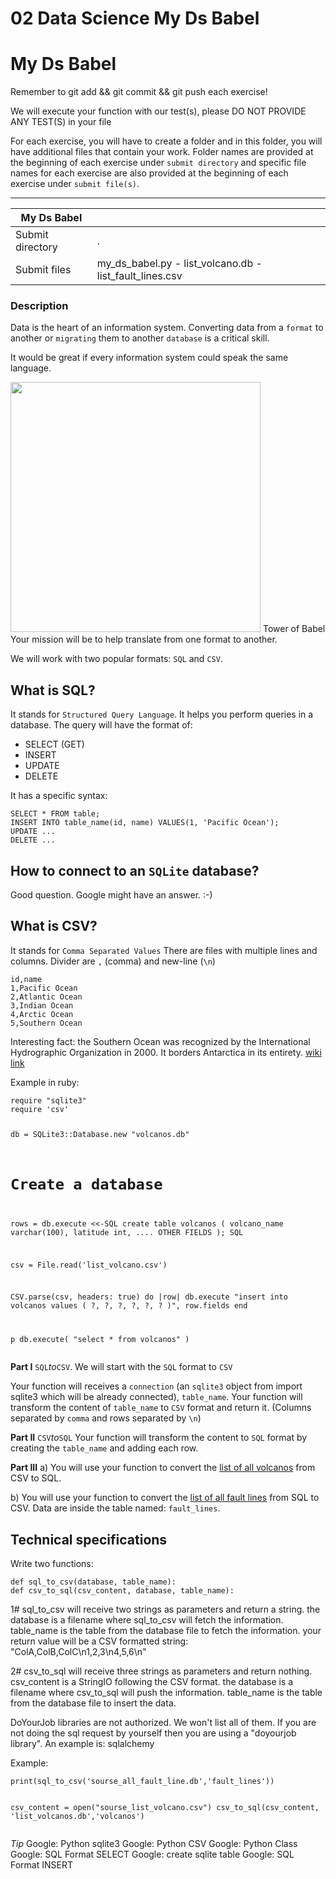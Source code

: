 # 02 Data Science My Ds Babel

<div class="row">
<div class="col tab-content">
<div class="tab-pane active show" id="subject" role="tabpanel">
<div class="row">
<div class="col-md-12 col-xl-12">
<div class="markdown-body">
<p class="text-muted m-b-15">
</p><h1>My Ds Babel</h1>
<p>Remember to git add &amp;&amp; git commit &amp;&amp; git push each exercise!</p>
<p>We will execute your function with our test(s), please DO NOT PROVIDE ANY TEST(S) in your file</p>
<p>For each exercise, you will have to create a folder and in this folder, you will have additional files that contain your work. Folder names are provided at the beginning of each exercise under <code>submit directory</code> and specific file names for each exercise are also provided at the beginning of each exercise under <code>submit file(s)</code>.</p>
<hr>
<table>
<thead>
<tr>
<th>My Ds Babel</th>
<th></th>
</tr>
</thead>
<tbody>
<tr>
<td>Submit directory</td>
<td>.</td>
</tr>
<tr>
<td>Submit files</td>
<td>my_ds_babel.py - list_volcano.db - list_fault_lines.csv</td>
</tr>
</tbody>
</table>
<h3>Description</h3>
<p>Data is the heart of an information system. Converting data from a <code>format</code> to another or <code>migrating</code> them to another <code>database</code> is a critical skill.</p>
<p>It would be great if every information system could speak the same language.</p>
<img src="https://storage.googleapis.com/qwasar-public/track-ds/babel_picture.png" width="400">
Tower of Babel Your mission will be to help translate from one format to another.
<p>We will work with two popular formats: <code>SQL</code> and <code>CSV</code>.</p>
<h2>What is SQL?</h2>
<p>It stands for <code>Structured Query Language</code>.
It helps you perform queries in a database. The query will have the format of:</p>
<ul>
<li>SELECT (GET)</li>
<li>INSERT</li>
<li>UPDATE</li>
<li>DELETE</li>
</ul>
<p>It has a specific syntax:</p>
<pre class=" language-plain"><code class=" language-plain">SELECT * FROM table;
INSERT INTO table_name(id, name) VALUES(1, 'Pacific Ocean');
UPDATE ...
DELETE ...
</code></pre>
<h2>How to connect to an <code>SQLite</code> database?</h2>
<p>Good question. Google might have an answer. :-)</p>
<h2>What is CSV?</h2>
<p>It stands for <code>Comma Separated Values</code>
There are files with multiple lines and columns. Divider are <code>,</code> (comma) and new-line (<code>\n</code>)</p>
<pre class=" language-plain"><code class=" language-plain">id,name
1,Pacific Ocean
2,Atlantic Ocean
3,Indian Ocean
4,Arctic Ocean
5,Southern Ocean
</code></pre>
<p>Interesting fact: the Southern Ocean was recognized by the International Hydrographic Organization in 2000. It borders Antarctica in its entirety. <a href="https://en.wikipedia.org/wiki/Southern_Ocean" target="_blank">wiki link</a></p>
<p>Example in ruby:</p>
<pre class=" language-plain"><code class=" language-plain">require "sqlite3"
require 'csv'

db = SQLite3::Database.new "volcanos.db"

# Create a database
rows = db.execute &lt;&lt;-SQL
  create table volcanos (
    volcano_name varchar(100),
    latitude int,
    .... OTHER FIELDS
  );
SQL

csv = File.read('list_volcano.csv')

CSV.parse(csv, headers: true) do |row|
    db.execute "insert into volcanos values ( ?, ?, ?, ?, ?, ? )", row.fields
end

p db.execute( "select * from volcanos" )
</code></pre>
<p><strong>Part I</strong> <code>SQL</code><em>to</em><code>CSV</code>.
We will start with the <code>SQL</code> format to <code>CSV</code></p>
<p>Your function will receives a <code>connection</code> (an <code>sqlite3</code> object from import sqlite3 which will be already connected), <code>table_name</code>.
Your function will transform the content of <code>table_name</code> to <code>CSV</code> format and return it. (Columns separated by <code>comma</code> and rows separated by <code>\n</code>)</p>
<p><strong>Part II</strong> <code>CSV</code><em>to</em><code>SQL</code>
Your function will transform the content to <code>SQL</code> format by creating the <code>table_name</code> and adding each row.</p>
<p><strong>Part III</strong>
a) You will use your function to convert the <a href="https://storage.googleapis.com/qwasar-public/track-ds/list_volcano.csv" target="_blank">list of all volcanos</a> from CSV to SQL.</p>
<p>b) You will use your function to convert the <a href="https://storage.googleapis.com/qwasar-public/track-ds/all_fault_line.db" target="_blank">list of all fault lines</a> from SQL to CSV.
Data are inside the table named: <code>fault_lines</code>.</p>
<h2>Technical specifications</h2>
<p>Write two functions:</p>
<pre class=" language-plain"><code class=" language-plain">def sql_to_csv(database, table_name):
def csv_to_sql(csv_content, database, table_name):
</code></pre>
<p>1# sql_to_csv will receive two strings as parameters and return a string.
the database is a filename where sql_to_csv will fetch the information.
table_name is the table from the database file to fetch the information.
your return value will be a CSV formatted string:
"ColA,ColB,ColC\n1,2,3\n4,5,6\n"</p>
<p>2# csv_to_sql will receive three strings as parameters and return nothing.
csv_content is a StringIO following the CSV format.
the database is a filename where csv_to_sql will push the information.
table_name is the table from the database file to insert the data.</p>
<p>DoYourJob libraries are not authorized. We won't list all of them. If you are not doing the sql request by yourself then you are using a "doyourjob library". An example is: sqlalchemy</p>
<p>Example:</p>
<pre class=" language-plain"><code class=" language-plain">print(sql_to_csv('sourse_all_fault_line.db','fault_lines'))

csv_content = open("sourse_list_volcano.csv")
csv_to_sql(csv_content, 'list_volcanos.db','volcanos')
</code></pre>
<p><em>Tip</em>
Google: Python sqlite3
Google: Python CSV
Google: Python Class
Google: SQL Format SELECT
Google: create sqlite table
Google: SQL Format INSERT</p>

<p></p>
</div>

</div>
</div>
</div>
<div class="tab-pane" id="resources" role="tabpanel">
</div>
</div>
</div>
